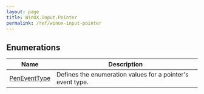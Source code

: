 ```yaml
---
layout: page
title: WinUX.Input.Pointer
permalink: /ref/winux-input-pointer
---
```


## Enumerations

| Name | Description |
|---|---|
| [PenEventType](winux-input-pointer-peneventtype) | Defines the enumeration values for a pointer's event type. |
